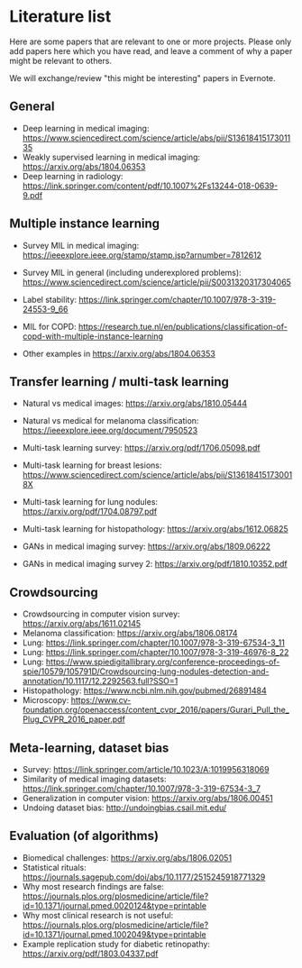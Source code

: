 # Literature list

Here are some papers that are relevant to one or more projects. Please only add papers here which you have read, and leave a comment of why a paper might be relevant to others. 

We will exchange/review "this might be interesting" papers in Evernote.




## General

* Deep learning in medical imaging: https://www.sciencedirect.com/science/article/abs/pii/S1361841517301135
* Weakly supervised learning in medical imaging: https://arxiv.org/abs/1804.06353
* Deep learning in radiology: https://link.springer.com/content/pdf/10.1007%2Fs13244-018-0639-9.pdf

## Multiple instance learning

* Survey MIL in medical imaging: https://ieeexplore.ieee.org/stamp/stamp.jsp?arnumber=7812612
* Survey MIL in general (including underexplored problems): https://www.sciencedirect.com/science/article/pii/S0031320317304065
* Label stability: https://link.springer.com/chapter/10.1007/978-3-319-24553-9_66

* MIL for COPD: https://research.tue.nl/en/publications/classification-of-copd-with-multiple-instance-learning
* Other examples in https://arxiv.org/abs/1804.06353


## Transfer learning / multi-task learning

* Natural vs medical images: https://arxiv.org/abs/1810.05444
* Natural vs medical for melanoma classification: https://ieeexplore.ieee.org/document/7950523 

* Multi-task learning survey: https://arxiv.org/pdf/1706.05098.pdf
* Multi-task learning for breast lesions: https://www.sciencedirect.com/science/article/abs/pii/S136184151730018X
* Multi-task learning for lung nodules: https://arxiv.org/pdf/1704.08797.pdf 
* Multi-task learning for histopathology: https://arxiv.org/abs/1612.06825

* GANs in medical imaging survey: https://arxiv.org/abs/1809.06222
* GANs in medical imaging survey 2: https://arxiv.org/pdf/1810.10352.pdf

## Crowdsourcing

* Crowdsourcing in computer vision survey: https://arxiv.org/abs/1611.02145
* Melanoma classification: https://arxiv.org/abs/1806.08174
* Lung: https://link.springer.com/chapter/10.1007/978-3-319-67534-3_11
* Lung: https://link.springer.com/chapter/10.1007/978-3-319-46976-8_22
* Lung: https://www.spiedigitallibrary.org/conference-proceedings-of-spie/10579/105791D/Crowdsourcing-lung-nodules-detection-and-annotation/10.1117/12.2292563.full?SSO=1
* Histopathology: https://www.ncbi.nlm.nih.gov/pubmed/26891484
* Microscopy: https://www.cv-foundation.org/openaccess/content_cvpr_2016/papers/Gurari_Pull_the_Plug_CVPR_2016_paper.pdf 

## Meta-learning, dataset bias

* Survey: https://link.springer.com/article/10.1023/A:1019956318069
* Similarity of medical imaging datasets: https://link.springer.com/chapter/10.1007/978-3-319-67534-3_7
* Generalization in computer vision: https://arxiv.org/abs/1806.00451
* Undoing dataset bias: http://undoingbias.csail.mit.edu/


## Evaluation (of algorithms)

* Biomedical challenges: https://arxiv.org/abs/1806.02051
* Statistical rituals: https://journals.sagepub.com/doi/abs/10.1177/2515245918771329 
* Why most research findings are false: https://journals.plos.org/plosmedicine/article/file?id=10.1371/journal.pmed.0020124&type=printable
* Why most clinical research is not useful: https://journals.plos.org/plosmedicine/article/file?id=10.1371/journal.pmed.1002049&type=printable
* Example replication study for diabetic retinopathy: https://arxiv.org/pdf/1803.04337.pdf 

